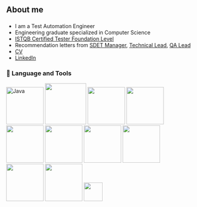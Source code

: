 ###

<h2 align="left">About me</h2>
<link href= "//#" rel= "stylesheet" >

###

<ul>
  <li> I am a Test Automation Engineer</li>
  <li>Engineering graduate specialized in Computer Science</li>
  <li><a href="https://www.linkedin.com/in/kunal-biraris/" rel="nofollow">ISTQB Certified Tester Foundation Level</a></li>
  <li> Recommendation letters from <a href="https://drive.google.com/file/d/15YiYyPSio0IYBUwPE12qOp5uFcRfEB40/view?usp=drive_link">SDET Manager</a>, <a href="https://drive.google.com/file/d/1hyrf9CiSjwyV47pZ2hKwJo_OewuoURQP/view?usp=drive_link">Technical Lead</a>, <a href="https://drive.google.com/file/d/1tyKkyuzA5_sLKp3EhFH8qehY9U7Hs5VD/view?usp=drive_link">QA Lead</a></li>
  <li><a href="https://drive.google.com/file/d/1tyKkyuzA5_sLKp3EhFH8qehY9U7Hs5VD/view?usp=drive_link" rel="nofollow"> CV </a></li>
  <li><a href="https://www.linkedin.com/in/kunal-biraris/" rel="nofollow">LinkedIn</a></li>
</ul>


### 🔧 Language and Tools


<p align="left">
  <img src="https://github.com/birariskunalqa/birariskunalqa/assets/151542340/d7be4c3c-a680-479a-b9dd-c75ad8631e46" alt="Java" width="100"/>
  <img src="https://github.com/birariskunalqa/birariskunalqa/assets/151542340/5ee3acf8-b703-4839-80c7-ed896af2ff53" width="110"/>
  <img src="https://blog.irontec.com/wp-content/uploads/2019/12/1280px-Maven_logo.svg_-768x194.png" width="100"/>
  <img src="https://logos-world.net/wp-content/uploads/2020/11/GitHub-Logo.png" width="100"/>
  <img src="https://ultimateqa.com/wp-content/uploads/2020/12/junit-logo.png" width="100"/>
  <img src="https://4.bp.blogspot.com/-yjCdQKv58cM/Wg9EsvVibuI/AAAAAAAAErc/0VeSAT2tp18JDUFNxD5lK87jKK6fT0UNACLcBGAs/s1600/1.png" width="100"/>
  <img src="https://www.flagship.io/wp-content/uploads/ci-cd-diagram.png" width="100"/>
  <img src="https://dwglogo.com/wp-content/uploads/2017/11/Jenkins-logo.svg" width="100"/>
  <img src="https://logos-world.net/wp-content/uploads/2021/02/Docker-Logo-2013-2015.png" width="100"/>
  <img src="https://vectorified.com/images/soapui-icon-6.jpg" width="100"/>
  <img src="https://tse2.mm.bing.net/th?id=OIP.ev0hMHHlKjpQ19nJ23TSmwHaGq&pid=Api&P=0&h=180" width="50"/>
</p>
